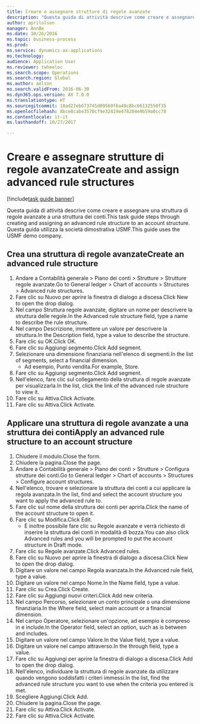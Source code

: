 ```yaml
--- 
title: Creare e assegnare strutture di regole avanzate
description: "Questa guida di attività descrive come creare e assegnare una struttura di regole avanzate a una struttura dei conti."
author: aprilolson
manager: AnnBe
ms.date: 10/26/2016
ms.topic: business-process
ms.prod: 
ms.service: dynamics-ax-applications
ms.technology: 
audience: Application User
ms.reviewer: twheeloc
ms.search.scope: Operations
ms.search.region: Global
ms.author: aolson
ms.search.validFrom: 2016-06-30
ms.dyn365.ops.version: AX 7.0.0
ms.translationtype: HT
ms.sourcegitcommit: 18ad27eb673745d09569f6a49c8bc66132550f35
ms.openlocfilehash: 8bce8cabe3570cf9e32419e478204e9b59a0cc78
ms.contentlocale: it-it
ms.lasthandoff: 10/27/2017

---
```

# <a name="create-and-assign-advanced-rule-structures"></a><span data-ttu-id="da24b-103">Creare e assegnare strutture di regole avanzate</span><span class="sxs-lookup"><span data-stu-id="da24b-103">Create and assign advanced rule structures</span></span>

[!include[task guide banner](../../includes/task-guide-banner.md)]

<span data-ttu-id="da24b-104">Questa guida di attività descrive come creare e assegnare una struttura di regole avanzate a una struttura dei conti.</span><span class="sxs-lookup"><span data-stu-id="da24b-104">This task guide steps through creating and assigning an advanced rule structure to an account structure.</span></span> <span data-ttu-id="da24b-105">Questa guida utilizza la società dimostrativa USMF.</span><span class="sxs-lookup"><span data-stu-id="da24b-105">This guide uses the USMF demo company.</span></span>


## <a name="create-an-advanced-rule-structure"></a><span data-ttu-id="da24b-106">Crea una struttura di regole avanzate</span><span class="sxs-lookup"><span data-stu-id="da24b-106">Create an advanced rule structure</span></span>
1. <span data-ttu-id="da24b-107">Andare a Contabilità generale > Piano dei conti > Strutture > Strutture regole avanzate.</span><span class="sxs-lookup"><span data-stu-id="da24b-107">Go to General ledger > Chart of accounts > Structures > Advanced rule structures.</span></span>
2. <span data-ttu-id="da24b-108">Fare clic su Nuovo per aprire la finestra di dialogo a discesa.</span><span class="sxs-lookup"><span data-stu-id="da24b-108">Click New to open the drop dialog.</span></span>
3. <span data-ttu-id="da24b-109">Nel campo Struttura regole avanzate, digitare un nome per descrivere la struttura delle regole.</span><span class="sxs-lookup"><span data-stu-id="da24b-109">In the Advanced rule structure field, type a name to describe the rule structure.</span></span>
4. <span data-ttu-id="da24b-110">Nel campo Descrizione, immettere un valore per descrivere la struttura.</span><span class="sxs-lookup"><span data-stu-id="da24b-110">In the Description field, type a value to describe the structure.</span></span>
5. <span data-ttu-id="da24b-111">Fare clic su OK.</span><span class="sxs-lookup"><span data-stu-id="da24b-111">Click OK.</span></span>
6. <span data-ttu-id="da24b-112">Fare clic su Aggiungi segmento.</span><span class="sxs-lookup"><span data-stu-id="da24b-112">Click Add segment.</span></span>
7. <span data-ttu-id="da24b-113">Selezionare una dimensione finanziaria nell'elenco di segmenti.</span><span class="sxs-lookup"><span data-stu-id="da24b-113">In the list of segments, select a financial dimension.</span></span>
    * <span data-ttu-id="da24b-114">Ad esempio, Punto vendita.</span><span class="sxs-lookup"><span data-stu-id="da24b-114">For example, Store.</span></span>  
8. <span data-ttu-id="da24b-115">Fare clic su Aggiungi segmento.</span><span class="sxs-lookup"><span data-stu-id="da24b-115">Click Add segment.</span></span>
9. <span data-ttu-id="da24b-116">Nell'elenco, fare clic sul collegamento della struttura di regole avanzate per visualizzarla.</span><span class="sxs-lookup"><span data-stu-id="da24b-116">In the list, click the link of the advanced rule structure to view it.</span></span>
10. <span data-ttu-id="da24b-117">Fare clic su Attiva.</span><span class="sxs-lookup"><span data-stu-id="da24b-117">Click Activate.</span></span>
11. <span data-ttu-id="da24b-118">Fare clic su Attiva.</span><span class="sxs-lookup"><span data-stu-id="da24b-118">Click Activate.</span></span>

## <a name="apply-an-advanced-rule-structure-to-an-account-structure"></a><span data-ttu-id="da24b-119">Applicare una struttura di regole avanzate a una struttura dei conti</span><span class="sxs-lookup"><span data-stu-id="da24b-119">Apply an advanced rule structure to an account structure</span></span>
1. <span data-ttu-id="da24b-120">Chiudere il modulo.</span><span class="sxs-lookup"><span data-stu-id="da24b-120">Close the form.</span></span>
2. <span data-ttu-id="da24b-121">Chiudere la pagina.</span><span class="sxs-lookup"><span data-stu-id="da24b-121">Close the page.</span></span>
3. <span data-ttu-id="da24b-122">Andare a Contabilità generale > Piano dei conti > Strutture > Configura strutture dei conti.</span><span class="sxs-lookup"><span data-stu-id="da24b-122">Go to General ledger > Chart of accounts > Structures > Configure account structures.</span></span>
4. <span data-ttu-id="da24b-123">Nell'elenco, trovare e selezionare la struttura dei conti a cui applicare la regola avanzata.</span><span class="sxs-lookup"><span data-stu-id="da24b-123">In the list, find and select the account structure you want to apply the advanced rule to.</span></span>
5. <span data-ttu-id="da24b-124">Fare clic sul nome della struttura dei conti per aprirla.</span><span class="sxs-lookup"><span data-stu-id="da24b-124">Click the name of the account structure to open it.</span></span>
6. <span data-ttu-id="da24b-125">Fare clic su Modifica.</span><span class="sxs-lookup"><span data-stu-id="da24b-125">Click Edit.</span></span>
    * <span data-ttu-id="da24b-126">È inoltre possibile fare clic su Regole avanzate e verrà richiesto di inserire la struttura dei conti in modalità di bozza.</span><span class="sxs-lookup"><span data-stu-id="da24b-126">You can also click Advanced rules and you will be prompted to put the account structure in Draft mode.</span></span>  
7. <span data-ttu-id="da24b-127">Fare clic su Regole avanzate.</span><span class="sxs-lookup"><span data-stu-id="da24b-127">Click Advanced rules.</span></span>
8. <span data-ttu-id="da24b-128">Fare clic su Nuovo per aprire la finestra di dialogo a discesa.</span><span class="sxs-lookup"><span data-stu-id="da24b-128">Click New to open the drop dialog.</span></span>
9. <span data-ttu-id="da24b-129">Digitare un valore nel campo Regola avanzata.</span><span class="sxs-lookup"><span data-stu-id="da24b-129">In the Advanced rule field, type a value.</span></span>
10. <span data-ttu-id="da24b-130">Digitare un valore nel campo Nome.</span><span class="sxs-lookup"><span data-stu-id="da24b-130">In the Name field, type a value.</span></span>
11. <span data-ttu-id="da24b-131">Fare clic su Crea.</span><span class="sxs-lookup"><span data-stu-id="da24b-131">Click Create.</span></span>
12. <span data-ttu-id="da24b-132">Fare clic su Aggiungi nuovi criteri.</span><span class="sxs-lookup"><span data-stu-id="da24b-132">Click Add new criteria.</span></span>
13. <span data-ttu-id="da24b-133">Nel campo Percorso, selezionare un conto principale o una dimensione finanziaria.</span><span class="sxs-lookup"><span data-stu-id="da24b-133">In the Where field, select main account or a financial dimension.</span></span>
14. <span data-ttu-id="da24b-134">Nel campo Operatore, selezionare un'opzione, ad esempio è compreso in e include.</span><span class="sxs-lookup"><span data-stu-id="da24b-134">In the Operator field, select an option, such as is between and includes.</span></span>
15. <span data-ttu-id="da24b-135">Digitare un valore nel campo Valore.</span><span class="sxs-lookup"><span data-stu-id="da24b-135">In the Value field, type a value.</span></span>
16. <span data-ttu-id="da24b-136">Digitare un valore nel campo attraverso.</span><span class="sxs-lookup"><span data-stu-id="da24b-136">In the through field, type a value.</span></span>
17. <span data-ttu-id="da24b-137">Fare clic su Aggiungi per aprire la finestra di dialogo a discesa.</span><span class="sxs-lookup"><span data-stu-id="da24b-137">Click Add to open the drop dialog.</span></span>
18. <span data-ttu-id="da24b-138">Nell'elenco, individuare la struttura di regole avanzate da utilizzare quando vengono soddisfatti i criteri immessi.</span><span class="sxs-lookup"><span data-stu-id="da24b-138">In the list, find the advanced rule structure you want to use when the criteria you entered is met.</span></span>
19. <span data-ttu-id="da24b-139">Scegliere Aggiungi.</span><span class="sxs-lookup"><span data-stu-id="da24b-139">Click Add.</span></span>
20. <span data-ttu-id="da24b-140">Chiudere la pagina.</span><span class="sxs-lookup"><span data-stu-id="da24b-140">Close the page.</span></span>
21. <span data-ttu-id="da24b-141">Fare clic su Attiva.</span><span class="sxs-lookup"><span data-stu-id="da24b-141">Click Activate.</span></span>
22. <span data-ttu-id="da24b-142">Fare clic su Attiva.</span><span class="sxs-lookup"><span data-stu-id="da24b-142">Click Activate.</span></span>


